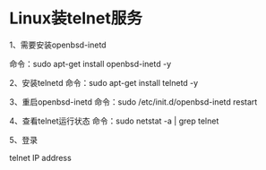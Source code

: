 # Linux装telnet服务

1、需要安装openbsd-inetd

命令：sudo apt-get install openbsd-inetd -y

2、安装telnetd
命令：sudo apt-get install telnetd -y

3、重启openbsd-inetd
命令：sudo /etc/init.d/openbsd-inetd restart

4、查看telnet运行状态
命令：sudo netstat -a | grep telnet

5、登录

telnet IP address
